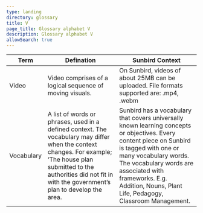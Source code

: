 ```yaml
---
type: landing
directory: glossary
title: V
page_title: Glossary alphabet V
description: Glossary alphabet V
allowSearch: true
---
```

Term | Defination |Sunbird Context
-----|------------|-----------------
Video |Video comprises of a logical sequence of moving visuals.   |On Sunbird, videos of about 25MB can be uploaded. File formats supported are: .mp4, .webm
Vocabulary  |A list of words or phrases, used in a defined context. The vocabulary may differ when the context changes. For example; ‘The house plan submitted to the authorities did not fit in with the government’s plan to develop the area.  |Sunbird has a vocabulary that covers universally known learning concepts or objectives. Every content piece on Sunbird is tagged with one or many vocabulary words. The vocabulary words are associated with frameworks. E.g. Addition, Nouns, Plant Life, Pedagogy, Classroom Management.
